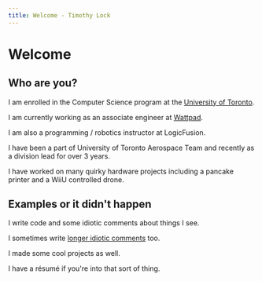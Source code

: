 ```yaml
---
title: Welcome - Timothy Lock
---
```


# Welcome

## Who are you?
I am enrolled in the Computer Science program at the [University of Toronto](https://www.utoronto.ca/).

I am currently working as an associate engineer at [Wattpad](https://company.wattpad.com/).

I am also a programming / robotics instructor at LogicFusion.

I have been a part of University of Toronto Aerospace Team and recently as a division lead for over 3 years.

I have worked on many quirky hardware projects including a pancake printer and a WiiU controlled drone.

## Examples or it didn't happen
I write code and some idiotic comments about things I see.

I sometimes write [longer idiotic comments](https://blog.timothylock.ca) too.

I made some cool projects as well.

I have a résumé if you're into that sort of thing.
